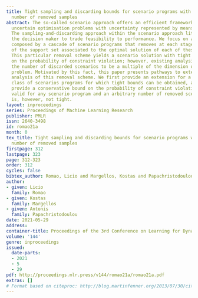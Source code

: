 ```yaml
---
title: Tight sampling and discarding bounds for scenario programs with an arbitrary
  number of removed samples
abstract: The so-called scenario approach offers an efficient framework to address
  uncertain optimisation problems with uncertainty represented by means of scenarios.
  The sampling-and-discarding approach within the scenario approach literature allows
  the decision maker to trade feasibility to performance. We focus on a removal scheme
  composed by a cascade of scenario programs that removes at each stage a superset
  of the support set associated to the optimal solution of each of these programs.
  This particular removal scheme yields a scenario solution with tight guarantees
  on the probability of constraint violation; however, existing analysis restricts
  the number of discarded scenarios to be a multiple of the dimension of the optimisation
  problem. Motivated by this fact, this paper presents pathways to extend the theoretical
  analysis of this removal scheme. We first provide an extension for a restricted
  class of scenarios programs for which tight bounds can be obtained, and then we
  provide a conservative bound on the probability of constraint violation that is
  valid for any scenario program and an arbitrary number of removed scenarios, which
  is, however, not tight.
layout: inproceedings
series: Proceedings of Machine Learning Research
publisher: PMLR
issn: 2640-3498
id: romao21a
month: 0
tex_title: Tight sampling and discarding bounds for scenario programs with an arbitrary
  number of removed samples
firstpage: 312
lastpage: 323
page: 312-323
order: 312
cycles: false
bibtex_author: Romao, Licio and Margellos, Kostas and Papachristodoulou, Antonis
author:
- given: Licio
  family: Romao
- given: Kostas
  family: Margellos
- given: Antonis
  family: Papachristodoulou
date: 2021-05-29
address:
container-title: Proceedings of the 3rd Conference on Learning for Dynamics and Control
volume: '144'
genre: inproceedings
issued:
  date-parts:
  - 2021
  - 5
  - 29
pdf: http://proceedings.mlr.press/v144/romao21a/romao21a.pdf
extras: []
# Format based on citeproc: http://blog.martinfenner.org/2013/07/30/citeproc-yaml-for-bibliographies/
---
```

